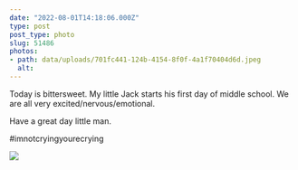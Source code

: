 ```yaml
---
date: "2022-08-01T14:18:06.000Z"
type: post 
post_type: photo
slug: 51486
photos: 
- path: data/uploads/701fc441-124b-4154-8f0f-4a1f70404d6d.jpeg
  alt: 
---
```

Today is bittersweet. My little Jack starts his first day of middle school. We are all very excited/nervous/emotional. 

Have a great day little man. 

#imnotcryingyourecrying


![](https://brandontreb.com/data/uploads/701fc441-124b-4154-8f0f-4a1f70404d6d.jpeg)
